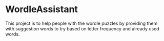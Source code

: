 # WordleAssistant
This project is to help people with the wordle puzzles by providing them with suggestion words to try based on letter frequency and already used words.
